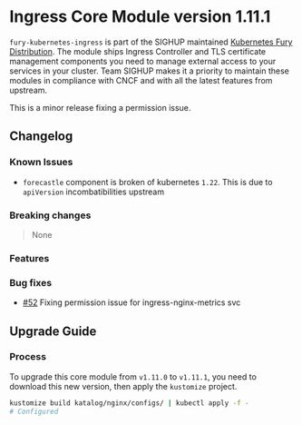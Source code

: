 # Ingress Core Module version 1.11.1

`fury-kubernetes-ingress` is part of the SIGHUP maintained [Kubernetes
Fury Distribution](https://github.com/sighupio/fury-distribution). The
module ships Ingress Controller and TLS certificate management
components you need to manage external access to your services in your
cluster. Team SIGHUP makes it a priority to maintain these modules in
compliance with CNCF and with all the latest features from upstream.

This is a minor release fixing a permission issue.

## Changelog

### Known Issues

- `forecastle` component is broken of kubernetes `1.22`. This is due to `apiVersion` incombatibilities upstream

### Breaking changes
> None
### Features
### Bug fixes
* [#52](https://github.com/sighupio/fury-kubernetes-ingress/pull/52)  Fixing permission issue for ingress-nginx-metrics svc


## Upgrade Guide

### Process

To upgrade this core module from `v1.11.0` to `v1.11.1`, you need to download this new version, then apply the `kustomize` project.

```bash
kustomize build katalog/nginx/configs/ | kubectl apply -f -
# Configured
```
